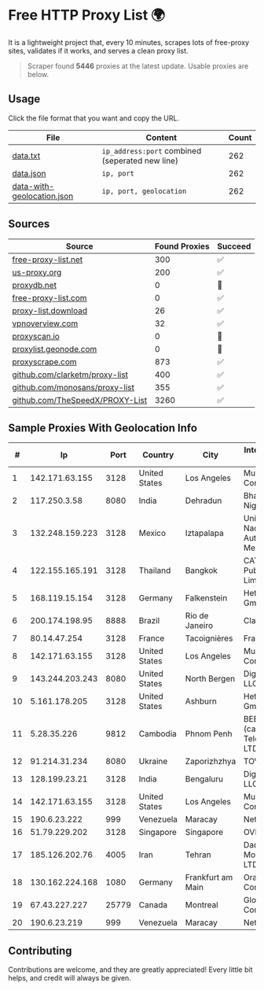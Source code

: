 
# Free HTTP Proxy List 🌍

It is a lightweight project that, every 10 minutes, scrapes lots of free-proxy sites, validates if it works, and serves a clean proxy list.


> Scraper found **5446** proxies at the latest update. Usable proxies are below.

## Usage

Click the file format that you want and copy the URL.


|File|Content|Count|
|----|-------|-----|
|[data.txt](https://raw.githubusercontent.com/themiralay/Proxy-List-World/master/data.txt)|`ip_address:port` combined (seperated new line)|262|
|[data.json](https://raw.githubusercontent.com/themiralay/Proxy-List-World/master/data.json)|`ip, port`|262|
|[data-with-geolocation.json](https://raw.githubusercontent.com/themiralay/Proxy-List-World/master/data-with-geolocation.json)|`ip, port, geolocation`|262|

## Sources

|Source|Found Proxies|Succeed|
|------|-------------|-------|
|[free-proxy-list.net](https://free-proxy-list.net)|300|✅|
|[us-proxy.org](https://www.us-proxy.org)|200|✅|
|[proxydb.net](http://proxydb.net)|0|🚫|
|[free-proxy-list.com](https://free-proxy-list.com/?page=&port=&type%5B%5D=http&type%5B%5D=https&up_time=0&search=Search)|0|✅|
|[proxy-list.download](https://www.proxy-list.download/HTTP)|26|✅|
|[vpnoverview.com](https://vpnoverview.com/privacy/anonymous-browsing/free-proxy-servers)|32|✅|
|[proxyscan.io](https://www.proxyscan.io)|0|🚫|
|[proxylist.geonode.com](https://proxylist.geonode.com/api/proxy-list?limit=300&page=1&sort_by=lastChecked&sort_type=desc&protocols=http,https)|0|🚫|
|[proxyscrape.com](https://api.proxyscrape.com/v2/?request=displayproxies&protocol=http&timeout=10000&country=all&ssl=all&anonymity=all)|873|✅|
|[github.com/clarketm/proxy-list](https://raw.githubusercontent.com/clarketm/proxy-list/master/proxy-list-raw.txt)|400|✅|
|[github.com/monosans/proxy-list](https://raw.githubusercontent.com/monosans/proxy-list/main/proxies/http.txt)|355|✅|
|[github.com/TheSpeedX/PROXY-List](https://raw.githubusercontent.com/TheSpeedX/PROXY-List/master/http.txt)|3260|✅|


## Sample Proxies With Geolocation Info

|#|Ip|Port|Country|City|Internet Service Provider|
|-|--|----|-------|----|-------------------------|
|1|142.171.63.155|3128|United States|Los Angeles|Multacom Corporation|
|2|117.250.3.58|8080|India|Dehradun|Bharat Sanchar Nigam Ltd|
|3|132.248.159.223|3128|Mexico|Iztapalapa|Universidad Nacional Autonoma de Mexico|
|4|122.155.165.191|3128|Thailand|Bangkok|CAT Telecom Public Company Limited|
|5|168.119.15.154|3128|Germany|Falkenstein|Hetzner Online GmbH|
|6|200.174.198.95|8888|Brazil|Rio de Janeiro|Claro S.A|
|7|80.14.47.254|3128|France|Tacoignières|France Telecom|
|8|142.171.63.155|3128|United States|Los Angeles|Multacom Corporation|
|9|143.244.203.243|8080|United States|North Bergen|DigitalOcean, LLC|
|10|5.161.178.205|3128|United States|Ashburn|Hetzner Online GmbH|
|11|5.28.35.226|9812|Cambodia|Phnom Penh|BEE Union (cambodia) Telecom Co., LTD|
|12|91.214.31.234|8080|Ukraine|Zaporizhzhya|TOV "Telza"|
|13|128.199.23.21|3128|India|Bengaluru|DigitalOcean, LLC|
|14|142.171.63.155|3128|United States|Los Angeles|Multacom Corporation|
|15|190.6.23.222|999|Venezuela|Maracay|Net Uno|
|16|51.79.229.202|3128|Singapore|Singapore|OVH Hosting|
|17|185.126.202.76|4005|Iran|Tehran|Dade Pardazi Mobinhost Co LTD|
|18|130.162.224.168|1080|Germany|Frankfurt am Main|Oracle Corporation|
|19|67.43.227.227|25779|Canada|Montreal|GloboTech Communications|
|20|190.6.23.219|999|Venezuela|Maracay|Net Uno|



## Contributing

Contributions are welcome, and they are greatly appreciated! Every
little bit helps, and credit will always be given.

